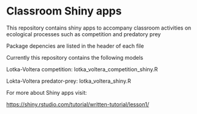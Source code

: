 # Classroom Shiny apps 

This repository contains shiny apps to accompany classroom activities on ecological 
processes such as competition and predatory prey

Package depencies are listed in the header of each file 

Currently this repository contains the following models 

Lotka-Voltera competition: lotka_voltera_competition_shiny.R

Lokta-Voltera predator-prey: lotka_voltera_shiny.R

For more about Shiny apps visit: 

https://shiny.rstudio.com/tutorial/written-tutorial/lesson1/

